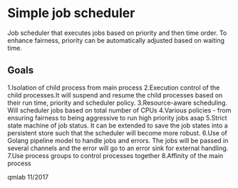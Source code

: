 # Simple job scheduler

Job scheduler that executes jobs based on priority and then time order.
To enhance fairness, priority can be automatically adjusted based on waiting time.

## Goals
1.Isolation of child process from main process
2.Execution control of the child processes.It will suspend and resume the child processes based on their run time, priority and scheduler policy.
3.Resource-aware scheduling. Will scheduler jobs based on total number of CPUs
4.Various policies - from ensuring fairness to being aggressive to run high priority jobs asap
5.Strict state machine of job status. It can be extended to save the job states into a persistent store such that the scheduler will become more robust.
6.Use of Golang pipeline model to handle jobs and errors. The jobs will be passed in several channels and the error will go to an error sink for external handling.
7.Use process groups to control processes together
8.Affinity of the main process

qmlab 11/2017
